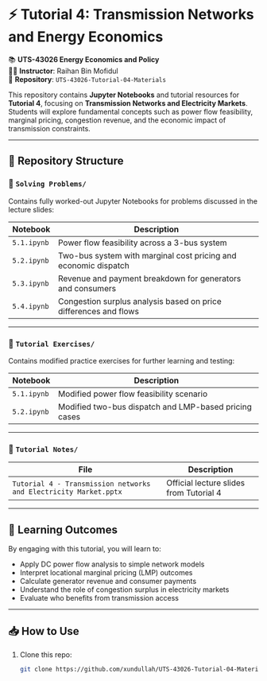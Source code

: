 # ⚡ Tutorial 4: Transmission Networks and Energy Economics

📚 **UTS-43026 Energy Economics and Policy**  
👨‍🏫 **Instructor**: Raihan Bin Mofidul  
📂 **Repository**: `UTS-43026-Tutorial-04-Materials`

This repository contains **Jupyter Notebooks** and tutorial resources for **Tutorial 4**, focusing on **Transmission Networks and Electricity Markets**. Students will explore fundamental concepts such as power flow feasibility, marginal pricing, congestion revenue, and the economic impact of transmission constraints.

---

## 📁 Repository Structure

### 🔹 `Solving Problems/`

Contains fully worked-out Jupyter Notebooks for problems discussed in the lecture slides:

| Notebook | Description |
|----------|-------------|
| `5.1.ipynb` | Power flow feasibility across a 3-bus system |
| `5.2.ipynb` | Two-bus system with marginal cost pricing and economic dispatch |
| `5.3.ipynb` | Revenue and payment breakdown for generators and consumers |
| `5.4.ipynb` | Congestion surplus analysis based on price differences and flows |

---

### 🔹 `Tutorial Exercises/`

Contains modified practice exercises for further learning and testing:

| Notebook | Description |
|----------|-------------|
| `5.1.ipynb` | Modified power flow feasibility scenario |
| `5.2.ipynb` | Modified two-bus dispatch and LMP-based pricing cases |

---

### 🔹 `Tutorial Notes/`

| File | Description |
|------|-------------|
| `Tutorial 4 - Transmission networks and Electricity Market.pptx` | Official lecture slides from Tutorial 4 |

---

## 📌 Learning Outcomes

By engaging with this tutorial, you will learn to:

- Apply DC power flow analysis to simple network models
- Interpret locational marginal pricing (LMP) outcomes
- Calculate generator revenue and consumer payments
- Understand the role of congestion surplus in electricity markets
- Evaluate who benefits from transmission access

---

## 📥 How to Use

1. Clone this repo:
   ```bash
   git clone https://github.com/xundullah/UTS-43026-Tutorial-04-Materials.git
